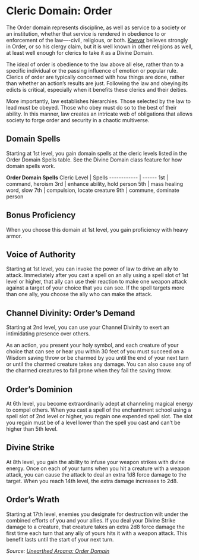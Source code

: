# Cleric Domain: Order
The Order domain represents discipline, as well as service to a society or an institution, whether that service is rendered in obedience to or enforcement of the law—-civil, religious, or both. [Kaevar](/Religions/KaevarianChurch.md) believes strongly in Order, or so his clergy claim, but it is well known in other religions as well, at least well enough for clerics to take it as a Divine Domain.

The ideal of order is obedience to the law above all else, rather than to a specific individual or the passing influence of emotion or popular rule. Clerics of order are typically concerned with how things are done, rather than whether an action’s results are just. Following the law and obeying its edicts is critical, especially when it benefits these clerics and their deities.

More importantly, law establishes hierarchies. Those selected by the law to lead must be obeyed. Those who obey must do so to the best of their ability. In this manner, law creates an intricate web of obligations that allows society to forge order and security in a chaotic multiverse.

## Domain Spells
Starting at 1st level, you gain domain spells at the cleric levels listed in the Order Domain Spells table. See the Divine Domain class feature for how domain spells work.

**Order Domain Spells**
Cleric Level | Spells
------------ | ------
1st | command, heroism
3rd | enhance ability, hold person
5th | mass healing word, slow
7th | compulsion, locate creature
9th | commune, dominate person
    
## Bonus Proficiency
When you choose this domain at 1st level, you gain proficiency with heavy armor.

## Voice of Authority
Starting at 1st level, you can invoke the power of law to drive an ally to attack. Immediately after you cast a spell on an ally using a spell slot of 1st level or higher, that ally can use their reaction to make one weapon attack against a target of your choice that you can see. If the spell targets more than one ally, you choose the ally who can make the attack.

## Channel Divinity: Order’s Demand
Starting at 2nd level, you can use your Channel Divinity to exert an intimidating presence over others.

As an action, you present your holy symbol, and each creature of your choice that can see or hear you within 30 feet of you must succeed on a Wisdom saving throw or be charmed by you until the end of your next turn or until the charmed creature takes any damage. You can also cause any of the charmed creatures to fall prone when they fail the saving throw.

## Order’s Dominion
At 6th level, you become extraordinarily adept at channeling magical energy to compel others.
When you cast a spell of the enchantment school using a spell slot of 2nd level or higher, you regain one expended spell slot. The slot you regain must be of a level lower than the spell you cast and can’t be higher than 5th level.

## Divine Strike
At 8th level, you gain the ability to infuse your weapon strikes with divine energy. Once on each of your turns when you hit a creature with a weapon attack, you can cause the attack to deal an extra 1d8 force damage to the target. When you reach 14th level, the extra damage increases to 2d8.

## Order’s Wrath
Starting at 17th level, enemies you designate for destruction wilt under the combined efforts of you and your allies. If you deal your Divine Strike damage to a creature, that creature takes an extra 2d8 force damage the first time each turn that any ally of yours hits it with a weapon attack. This benefit lasts until the start of your next turn.

*Source: [Unearthed Arcana: Order Domain](https://dnd.wizards.com/articles/unearthed-arcana/order-domain)*
